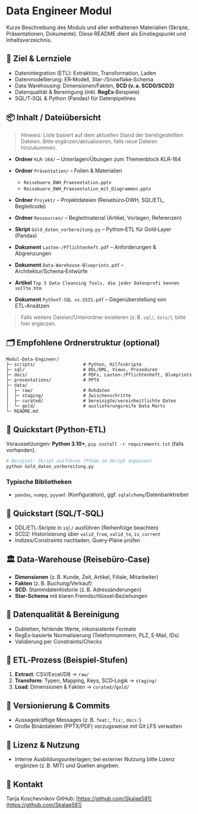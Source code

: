 # Data Engineer Modul

Kurze Beschreibung des Moduls und aller enthaltenen Materialien (Skripte, Präsentationen, Dokumente). Diese README dient als Einstiegspunkt und Inhaltsverzeichnis.

## 🎯 Ziel & Lernziele

* Datenintegration (ETL): Extraktion, Transformation, Laden
* Datenmodellierung: ER‑Modell, Star-/Snowflake‑Schema
* Data Warehousing: Dimensionen/Fakten, **SCD (v. a. SCD0/SCD2)**
* Datenqualität & Bereinigung (inkl. **RegEx**‑Beispiele)
* SQL/T‑SQL & Python (Pandas) für Datenpipelines

## 📦 Inhalt / Dateiübersicht

> Hinweis: Liste basiert auf dem aktuellen Stand der bereitgestellten Dateien. Bitte ergänzen/aktualisieren, falls neue Dateien hinzukommen.

* **Ordner** `KLR-164/` – Unterlagen/Übungen zum Themenblock KLR‑164
* **Ordner** `Präsentation/` – Folien & Materialien

  * `Reisebuero_DWH_Praesentation.pptx`
  * `Reisebuero_DWH_Praesentation_mit_Diagrammen.pptx`
* **Ordner** `Projekt/` – Projektdateien (Reisebüro‑DWH, SQL/ETL, Begleitcode)
* **Ordner** `Ressourcen/` – Begleitmaterial (Artikel, Vorlagen, Referenzen)
* **Skript** `Gold_daten_vorbereitung.py` – Python‑ETL für Gold‑Layer (Pandas)
* **Dokument** `Lasten-/Pflichtenheft.pdf` – Anforderungen & Abgrenzungen
* **Dokument** `Data-Warehouse-Blueprints.pdf` – Architektur/Schema‑Entwürfe
* **Artikel** `Top 5 Data Cleansing Tools, die jeder Datenprofi kennen sollte.htm`
* **Dokument** `PythonT-SQL vs.SSIS.pdf` – Gegenüberstellung von ETL‑Ansätzen

> Falls weitere Dateien/Unterordner existieren (z. B. `sql/`, `data/`), bitte hier ergänzen.

## 🗂️ Empfohlene Ordnerstruktur (optional)

```
Modul-Data-Engineer/
├─ scripts/                  # Python, Hilfsskripte
├─ sql/                      # DDL/DML, Views, Prozeduren
├─ docs/                     # PDFs, Lasten-/Pflichtenheft, Blueprints
├─ presentations/            # PPTX
├─ data/
│  ├─ raw/                   # Rohdaten
│  ├─ staging/               # Zwischenschritte
│  ├─ curated/               # bereinigte/vereinheitlichte Daten
│  └─ gold/                  # auslieferungsreife Data Marts
└─ README.md
```

## 🧪 Quickstart (Python‑ETL)

Voraussetzungen: **Python 3.10+**, `pip install -r requirements.txt` (falls vorhanden).

```bash
# Beispiel: Skript ausführen (Pfade im Skript anpassen)
python Gold_daten_vorbereitung.py
```

### Typische Bibliotheken

* `pandas`, `numpy`, `pyyaml` (Konfiguration), ggf. `sqlalchemy`/Datenbanktreiber

## 🧰 Quickstart (SQL/T‑SQL)

* DDL/ETL‑Skripte in `sql/` ausführen (Reihenfolge beachten)
* SCD2: Historisierung über `valid_from`, `valid_to`, `is_current`
* Indizes/Constraints nachladen, Query‑Pläne prüfen

## 🏛️ Data‑Warehouse (Reisebüro‑Case)

* **Dimensionen** (z. B. Kunde, Zeit, Artikel, Filiale, Mitarbeiter)
* **Fakten** (z. B. Buchung/Verkauf)
* **SCD**: Stammdatenhistorie (z. B. Adressänderungen)
* **Star‑Schema** mit klaren Fremdschlüssel‑Beziehungen

## 🧼 Datenqualität & Bereinigung

* Dubletten, fehlende Werte, inkonsistente Formate
* RegEx‑basierte Normalisierung (Telefonnummern, PLZ, E‑Mail, IDs)
* Validierung per Constraints/Checks

## 🔁 ETL‑Prozess (Beispiel‑Stufen)

1. **Extract**: CSV/Excel/DB → `raw/`
2. **Transform**: Typen, Mapping, Keys, SCD‑Logik → `staging/`
3. **Load**: Dimensionen & Fakten → `curated/`/`gold/`

## 📝 Versionierung & Commits

* Aussagekräftige Messages (z. B. `feat:`, `fix:`, `docs:`)
* Große Binärdateien (PPTX/PDF) vorzugsweise mit Git LFS verwalten

## 📄 Lizenz & Nutzung

* Interne Ausbildungsunterlagen; bei externer Nutzung bitte Lizenz ergänzen (z. B. MIT) und Quellen angeben.

## 👤 Kontakt

Tanja Koschevnikov
GitHub: [https://github.com/Skalae581](https://github.com/Skalae581)
